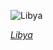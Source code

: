 
![Libya](https://www.gstatic.com/prettyearth/assets/full/6259.jpg)

*[Libya](https://www.google.com/maps/@32.774037,21.332338,16z/data=!3m1!1e3)*
